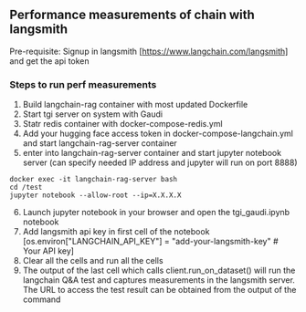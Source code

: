 ## Performance measurements of chain with langsmith

Pre-requisite: Signup in langsmith [https://www.langchain.com/langsmith] and get the api token <br />

### Steps to run perf measurements

1. Build langchain-rag container with most updated Dockerfile
2. Start tgi server on system with Gaudi
3. Statr redis container with docker-compose-redis.yml
4. Add your hugging face access token in docker-compose-langchain.yml and start langchain-rag-server container
5. enter into langchain-rag-server container and start jupyter notebook server (can specify needed IP address and jupyter will run on port 8888)

```
docker exec -it langchain-rag-server bash
cd /test
jupyter notebook --allow-root --ip=X.X.X.X
```

6. Launch jupyter notebook in your browser and open the tgi_gaudi.ipynb notebook
7. Add langsmith api key in first cell of the notebook [os.environ["LANGCHAIN_API_KEY"] = "add-your-langsmith-key" # Your API key]
8. Clear all the cells and run all the cells
9. The output of the last cell which calls client.run_on_dataset() will run the langchain Q&A test and captures measurements in the langsmith server. The URL to access the test result can be obtained from the output of the command

